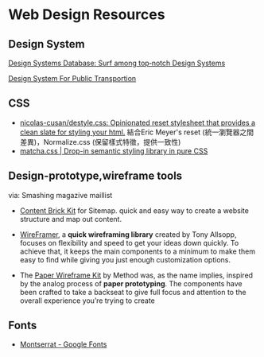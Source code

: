 # Web Design Resources

## Design System

[Design Systems Database: Surf among top‑notch Design Systems](https://designsystems.surf/)

[Design System For Public Transportion](../blog/articles/240614design_public-transportion-design-system.md)

## CSS

- [nicolas-cusan/destyle.css: Opinionated reset stylesheet that provides a clean slate for styling your html.](https://github.com/nicolas-cusan/destyle.css) 結合Eric Meyer's reset (統一瀏覽器之間差異)，Normalize.css (保留樣式特徵，提供一致性)
- [matcha.css | Drop-in semantic styling library in pure CSS](https://matcha.mizu.sh/)

## Design-prototype,wireframe tools

via: Smashing magazive maillist

- [Content Brick Kit](https://smashingmagazine.us1.list-manage.com/track/click?u=16b832d9ad4b28edf261f34df&id=07475f3b5a&e=d0071af1c7) for Sitemap. quick and easy way to create a website structure and map out content.

- [WireFramer](https://smashingmagazine.us1.list-manage.com/track/click?u=16b832d9ad4b28edf261f34df&id=2370cd8bea&e=d0071af1c7), a **quick wireframing library** created by Tony Allsopp, focuses on flexibility and speed to get your ideas down quickly. To achieve that, it keeps the main components to a minimum to make them easy to find while giving you just enough customization options.

- The [Paper Wireframe Kit](https://smashingmagazine.us1.list-manage.com/track/click?u=16b832d9ad4b28edf261f34df&id=fad3c3e1b6&e=d0071af1c7) by Method was, as the name implies, inspired by the analog process of **paper prototyping**. The components have been crafted to take a backseat to give full focus and attention to the overall experience you’re trying to create

## Fonts

- [Montserrat - Google Fonts](https://fonts.google.com/specimen/Montserrat)
